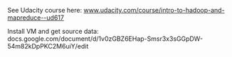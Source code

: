 See Udacity course here:
www.udacity.com/course/intro-to-hadoop-and-mapreduce--ud617

Install VM and get source data:
docs.google.com/document/d/1v0zGBZ6EHap-Smsr3x3sGGpDW-54m82kDpPKC2M6uiY/edit

